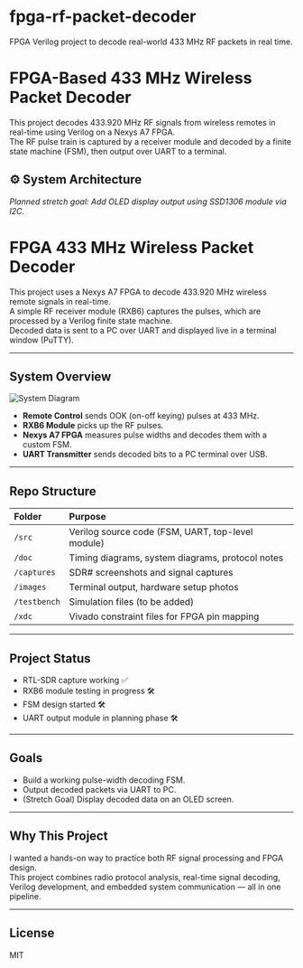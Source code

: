 # fpga-rf-packet-decoder
FPGA Verilog project to decode real-world 433 MHz RF packets in real time.

# FPGA-Based 433 MHz Wireless Packet Decoder

This project decodes 433.920 MHz RF signals from wireless remotes in real-time using Verilog on a Nexys A7 FPGA.  
The RF pulse train is captured by a receiver module and decoded by a finite state machine (FSM), then output over UART to a terminal.

## ⚙️ System Architecture


*Planned stretch goal: Add OLED display output using SSD1306 module via I2C.*

# FPGA 433 MHz Wireless Packet Decoder

This project uses a Nexys A7 FPGA to decode 433.920 MHz wireless remote signals in real-time.  
A simple RF receiver module (RXB6) captures the pulses, which are processed by a Verilog finite state machine.  
Decoded data is sent to a PC over UART and displayed live in a terminal window (PuTTY).

---

## System Overview

![System Diagram](doc/system_block_diagram)

- **Remote Control** sends OOK (on-off keying) pulses at 433 MHz.
- **RXB6 Module** picks up the RF pulses.
- **Nexys A7 FPGA** measures pulse widths and decodes them with a custom FSM.
- **UART Transmitter** sends decoded bits to a PC terminal over USB.

---

## Repo Structure

| Folder | Purpose |
|:---|:---|
| `/src` | Verilog source code (FSM, UART, top-level module) |
| `/doc` | Timing diagrams, system diagrams, protocol notes |
| `/captures` | SDR# screenshots and signal captures |
| `/images` | Terminal output, hardware setup photos |
| `/testbench` | Simulation files (to be added) |
| `/xdc` | Vivado constraint files for FPGA pin mapping |

---

## Project Status

- RTL-SDR capture working ✅
- RXB6 module testing in progress 🛠️
- FSM design started 🛠️ 
- UART output module in planning phase 🛠️

---

## Goals

- Build a working pulse-width decoding FSM.
- Output decoded packets via UART to PC.
- (Stretch Goal) Display decoded data on an OLED screen.

---

## Why This Project

I wanted a hands-on way to practice both RF signal processing and FPGA design.  
This project combines radio protocol analysis, real-time signal decoding, Verilog development, and embedded system communication — all in one pipeline.

---

## License

MIT

